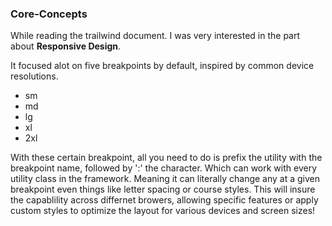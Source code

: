 ### Core-Concepts ###

While reading the trailwind document. I was very interested in the part about **Responsive Design**.

It focused alot on five breakpoints by default, inspired by common device resolutions.
  * sm
  * md
  * lg
  * xl
  * 2xl

With these certain breakpoint, all you need to do is prefix the utility with the breakpoint name, followed by ':' the character.
Which can work with every utility class in the framework. Meaning it can literally change any at a given breakpoint even things like letter spacing or course styles.
This will insure the capablility across differnet browers, allowing specific features or apply custom styles to optimize the layout for various devices and screen sizes!
